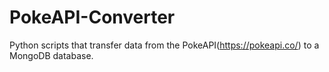 # PokeAPI-Converter

Python scripts that transfer data from the PokeAPI(https://pokeapi.co/) to a MongoDB database.

